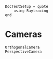 ```@meta
DocTestSetup = quote
    using Raytracing
end
```

# Cameras

```@docs
OrthogonalCamera
PerspectiveCamera
```

